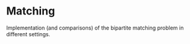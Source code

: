 # Matching
Implementation (and comparisons) of the bipartite matching problem in different settings.
